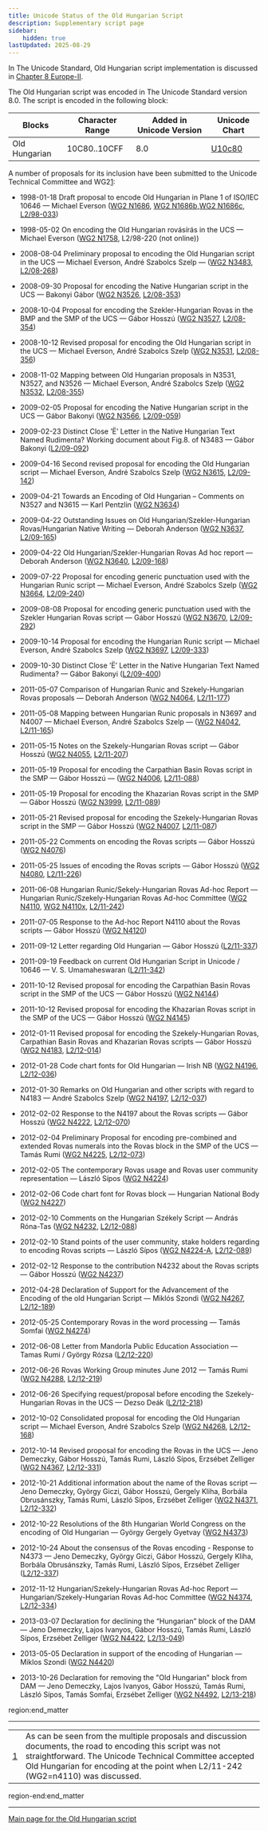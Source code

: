 ```yaml
---
title: Unicode Status of the Old Hungarian Script
description: Supplementary script page
sidebar:
    hidden: true
lastUpdated: 2025-08-29
---
```


In The Unicode Standard, Old Hungarian script implementation is discussed in [Chapter 8 Europe-II](http://www.unicode.org/versions/latest/ch08.pdf).

[comment]: # (end of intro)

[comment]: # (start of blocks)

The Old Hungarian script was encoded in The Unicode Standard version 8.0. The script is encoded in the following block:

| Blocks | Character Range | Added in Unicode Version | Unicode Chart |
| ------ | --------------- | ------------------------ | ------------- |
| Old Hungarian | 10C80..10CFF | 8.0 | [U10c80](http://www.unicode.org/charts/PDF/U10C80.pdf) |

[comment]: # (end of blocks)

[comment]: # (start of chars)

[comment]: # (end of chars)

[comment]: # (start of rest)

A number of proposals for its inclusion have been submitted to the Unicode Technical Committee and WG2<span class='footnote_ref'><a href='#footnote_1' name='_ftnref_1'>1</a></span>:

- 1998-01-18 Draft proposal to encode Old Hungarian in Plane 1 of ISO/IEC 10646 — Michael Everson ([WG2 N1686](https://www.unicode.org/wg2/docs/n1686/n1686.htm), [WG2 N1686b](https://www.unicode.org/wg2/docs/n1686b.htm),[WG2 N1686c](https://www.unicode.org/wg2/docs/n1686c.htm), [L2/98-033](http://www.unicode.org/L2/L1998/98033.pdf))

- 1998-05-02 On encoding the Old Hungarian rovásírás in the UCS — Michael Everson ([WG2 N1758](https://www.unicode.org/wg2/docs/n1758.pdf), L2/98-220 (not online))

- 2008-08-04 Preliminary proposal to encoding the Old Hungarian script in the UCS — Michael Everson, André Szabolcs Szelp — ([WG2 N3483](https://www.unicode.org/wg2/docs/n3483.pdf), [L2/08-268](http://www.unicode.org/cgi-bin/GetMatchingDocs.pl?L2/08-268))

- 2008-09-30 Proposal for encoding the Native Hungarian script in the UCS — Bakonyi Gábor ([WG2 N3526](https://www.unicode.org/wg2/docs/n3526.pdf), [L2/08-353](http://www.unicode.org/cgi-bin/GetMatchingDocs.pl?L2/08-353))

- 2008-10-04 Proposal for encoding the Szekler-Hungarian Rovas in the BMP and the SMP of the UCS — Gábor Hosszú ([WG2 N3527](https://www.unicode.org/wg2/docs/n3527.pdf), [L2/08-354](http://www.unicode.org/cgi-bin/GetMatchingDocs.pl?L2/08-354))

- 2008-10-12 Revised proposal for encoding the Old Hungarian script in the UCS — Michael Everson, André Szabolcs Szelp ([WG2 N3531](https://www.unicode.org/wg2/docs/n3531.pdf), [L2/08-356](http://www.unicode.org/cgi-bin/GetMatchingDocs.pl?L2/08-356))

- 2008-11-02 Mapping between Old Hungarian proposals in N3531, N3527, and N3526 — Michael Everson, André Szabolcs Szelp ([WG2 N3532](https://www.unicode.org/wg2/docs/n3532.pdf), [L2/08-355](http://www.unicode.org/cgi-bin/GetMatchingDocs.pl?L2/08-355))

- 2009-02-05 Proposal for encoding the Native Hungarian script in the UCS — Gábor Bakonyi ([WG2 N3566](https://www.unicode.org/wg2/docs/n3566.pdf), [L2/09-059](http://www.unicode.org/cgi-bin/GetMatchingDocs.pl?L2/09-059))

- 2009-02-23 Distinct Close ’Ë’ Letter in the Native Hungarian Text Named Rudimenta? Working document about Fig.8. of N3483 — Gábor Bakonyi ([L2/09-092](http://www.unicode.org/cgi-bin/GetMatchingDocs.pl?L2/09-092))

- 2009-04-16 Second revised proposal for encoding the Old Hungarian script — Michael Everson, André Szabolcs Szelp ([WG2 N3615](https://www.unicode.org/wg2/docs/n3615.pdf), [L2/09-142](http://www.unicode.org/cgi-bin/GetMatchingDocs.pl?L2/09-142))

- 2009-04-21 Towards an Encoding of Old Hungarian – Comments on N3527 and N3615 — Karl Pentzlin ([WG2 N3634](https://www.unicode.org/wg2/docs/n3634.pdf))

- 2009-04-22 Outstanding Issues on Old Hungarian/Szekler-Hungarian Rovas/Hungarian Native Writing — Deborah Anderson ([WG2 N3637](https://www.unicode.org/wg2/docs/n3637.pdf), [L2/09-165](http://www.unicode.org/cgi-bin/GetMatchingDocs.pl?L2/09-165))

- 2009-04-22 Old Hungarian/Szekler-Hungarian Rovas Ad hoc report — Deborah Anderson ([WG2 N3640](https://www.unicode.org/wg2/docs/n3640.pdf), [L2/09-168](http://www.unicode.org/cgi-bin/GetMatchingDocs.pl?L2/09-168))

- 2009-07-22 Proposal for encoding generic punctuation used with the Hungarian Runic script — Michael Everson, André Szabolcs Szelp ([WG2 N3664](https://www.unicode.org/wg2/docs/n3664.pdf), [L2/09-240](http://www.unicode.org/cgi-bin/GetMatchingDocs.pl?L2/09-240))

- 2009-08-08 Proposal for encoding generic punctuation used with the Szekler Hungarian Rovas script — Gábor Hosszú ([WG2 N3670](https://www.unicode.org/wg2/docs/n3670.pdf), [L2/09-292](http://www.unicode.org/cgi-bin/GetMatchingDocs.pl?L2/09-292))

- 2009-10-14 Proposal for encoding the Hungarian Runic script — Michael Everson, André Szabolcs Szelp ([WG2 N3697](https://www.unicode.org/wg2/docs/n3697.pdf), [L2/09-333](http://www.unicode.org/cgi-bin/GetMatchingDocs.pl?L2/09-333))

- 2009-10-30 Distinct Close ’Ë’ Letter in the Native Hungarian Text Named Rudimenta? — Gábor Bakonyi ([L2/09-400](http://www.unicode.org/cgi-bin/GetMatchingDocs.pl?L2/09-400))

- 2011-05-07 Comparison of Hungarian Runic and Szekely-Hungarian Rovas proposals — Deborah Anderson ([WG2 N4064](https://www.unicode.org/wg2/docs/n4064.pdf), [L2/11-177](http://www.unicode.org/cgi-bin/GetMatchingDocs.pl?L2/11-177))

- 2011-05-08 Mapping between Hungarian Runic proposals in N3697 and N4007 — Michael Everson, André Szabolcs Szelp — ([WG2 N4042](https://www.unicode.org/wg2/docs/n4042.pdf), [L2/11-165](http://www.unicode.org/cgi-bin/GetMatchingDocs.pl?L2/11-165))

- 2011-05-15 Notes on the Szekely-Hungarian Rovas script — Gábor Hosszú ([WG2 N4055](https://www.unicode.org/wg2/docs/n4055.pdf), [L2/11-207](http://www.unicode.org/cgi-bin/GetMatchingDocs.pl?L2/11-207))

- 2011-05-19 Proposal for encoding the Carpathian Basin Rovas script in the SMP — Gábor Hosszú — ([WG2 N4006](https://www.unicode.org/wg2/docs/n4006.pdf), [L2/11-088](http://www.unicode.org/cgi-bin/GetMatchingDocs.pl?L2/11-088))

- 2011-05-19 Proposal for encoding the Khazarian Rovas script in the SMP — Gábor Hosszú ([WG2 N3999](https://www.unicode.org/wg2/docs/n3999.pdf), [L2/11-089](http://www.unicode.org/cgi-bin/GetMatchingDocs.pl?L2/11-089))

- 2011-05-21 Revised proposal for encoding the Szekely-Hungarian Rovas script in the SMP — Gábor Hosszú ([WG2 N4007](https://www.unicode.org/wg2/docs/n4007.pdf), [L2/11-087](http://www.unicode.org/cgi-bin/GetMatchingDocs.pl?L2/11-087))

- 2011-05-22 Comments on encoding the Rovas scripts — Gábor Hosszú ([WG2 N4076](https://www.unicode.org/wg2/docs/n4076.pdf))

- 2011-05-25 Issues of encoding the Rovas scripts — Gábor Hosszú ([WG2 N4080](https://www.unicode.org/wg2/docs/n4080.pdf), [L2/11-226](http://www.unicode.org/cgi-bin/GetMatchingDocs.pl?L2/11-226))

- 2011-06-08 Hungarian Runic/Sekely-Hungarian Rovas Ad-hoc Report — Hungarian Runic/Szekely-Hungarian Rovas Ad-hoc Committee ([WG2 N4110](https://www.unicode.org/wg2/docs/n4110.pdf), [WG2 N4110x](https://www.unicode.org/wg2/docs/n4110x.pdf), [L2/11-242](http://www.unicode.org/cgi-bin/GetMatchingDocs.pl?L2/11-242))

- 2011-07-05 Response to the Ad-hoc Report N4110 about the Rovas scripts — Gábor Hosszú ([WG2 N4120](https://www.unicode.org/wg2/docs/n4120.pdf))

- 2011-09-12 Letter regarding Old Hungarian — Gábor Hosszú ([L2/11-337](http://www.unicode.org/cgi-bin/GetMatchingDocs.pl?L2/11-337))

- 2011-09-19 Feedback on current Old Hungarian Script in Unicode / 10646 — V. S. Umamaheswaran ([L2/11-342](http://www.unicode.org/cgi-bin/GetMatchingDocs.pl?L2/11-342))

- 2011-10-12 Revised proposal for encoding the Carpathian Basin Rovas script in the SMP of the UCS — Gábor Hosszú ([WG2 N4144](https://www.unicode.org/wg2/docs/n4144.pdf))

- 2011-10-12 Revised proposal for encoding the Khazarian Rovas script in the SMP of the UCS — Gábor Hosszú ([WG2 N4145](https://www.unicode.org/wg2/docs/n4145.pdf))

- 2012-01-11 Revised proposal for encoding the Szekely-Hungarian Rovas, Carpathian Basin Rovas and Khazarian Rovas scripts — Gábor Hosszú ([WG2 N4183](https://www.unicode.org/wg2/docs/n4183.pdf), [L2/12-014](http://www.unicode.org/cgi-bin/GetMatchingDocs.pl?L2/12-014))

- 2012-01-28 Code chart fonts for Old Hungarian — Irish NB ([WG2 N4196](https://www.unicode.org/wg2/docs/n4196.pdf), [L2/12-036](http://www.unicode.org/cgi-bin/GetMatchingDocs.pl?L2/12-036))

- 2012-01-30 Remarks on Old Hungarian and other scripts with regard to N4183 — André Szabolcs Szelp ([WG2 N4197](https://www.unicode.org/wg2/docs/n4197.pdf), [L2/12-037](http://www.unicode.org/cgi-bin/GetMatchingDocs.pl?L2/12-037))

- 2012-02-02 Response to the N4197 about the Rovas scripts — Gábor Hosszú ([WG2 N4222](https://www.unicode.org/wg2/docs/n4222.pdf), [L2/12-070](http://www.unicode.org/cgi-bin/GetMatchingDocs.pl?L2/12-070))

- 2012-02-04 Preliminary Proposal for encoding pre-combined and extended Rovas numerals into the Rovas block in the SMP of the UCS — Tamás Rumi ([WG2 N4225](https://www.unicode.org/wg2/docs/n4225.pdf), [L2/12-073](http://www.unicode.org/cgi-bin/GetMatchingDocs.pl?L2/12-073))

- 2012-02-05 The contemporary Rovas usage and Rovas user community representation — László Sípos ([WG2 N4224](https://www.unicode.org/wg2/docs/n4224.pdf))

- 2012-02-06 Code chart font for Rovas block — Hungarian National Body ([WG2 N4227](https://www.unicode.org/wg2/docs/n4227.pdf))

- 2012-02-10 Comments on the Hungarian Székely Script — András Róna-Tas ([WG2 N4232](https://www.unicode.org/wg2/docs/n4232.pdf), [L2/12-088](http://www.unicode.org/cgi-bin/GetMatchingDocs.pl?L2/12-088))

- 2012-02-10 Stand points of the user community, stake holders regarding to encoding Rovas scripts — László Sípos ([WG2 N4224-A](https://www.unicode.org/wg2/docs/n4224-A.pdf), [L2/12-089](http://www.unicode.org/cgi-bin/GetMatchingDocs.pl?L2/12-089))

- 2012-02-12 Response to the contribution N4232 about the Rovas scripts — Gábor Hosszú ([WG2 N4237](https://www.unicode.org/wg2/docs/n4237.pdf))

- 2012-04-28 Declaration of Support for the Advancement of the Encoding of the old Hungarian Script — Miklós Szondi ([WG2 N4267](https://www.unicode.org/wg2/docs/n4267.pdf), [L2/12-189](http://www.unicode.org/cgi-bin/GetMatchingDocs.pl?L2/12-189))

- 2012-05-25 Contemporary Rovas in the word processing — Tamás Somfai ([WG2 N4274](https://www.unicode.org/wg2/docs/n4274.pdf))

- 2012-06-08 Letter from Mandorla Public Education Association — Tamas Rumi / György Rózsa ([L2/12-220](http://www.unicode.org/cgi-bin/GetMatchingDocs.pl?L2/12-220))

- 2012-06-26 Rovas Working Group minutes June 2012 — Tamás Rumi ([WG2 N4288](https://www.unicode.org/wg2/docs/n4288.pdf), [L2/12-219](http://www.unicode.org/cgi-bin/GetMatchingDocs.pl?L2/12-219))

- 2012-06-26 Specifying request/proposal before encoding the Szekely-Hungarian Rovas in the UCS — Dezso Deák ([L2/12-218](http://www.unicode.org/cgi-bin/GetMatchingDocs.pl?L2/12-218))

- 2012-10-02 Consolidated proposal for encoding the Old Hungarian script — Michael Everson, André Szabolcs Szelp ([WG2 N4268](https://www.unicode.org/wg2/docs/n4268.pdf), [L2/12-168](http://www.unicode.org/cgi-bin/GetMatchingDocs.pl?L2/12-168))

- 2012-10-14 Revised proposal for encoding the Rovas in the UCS — Jeno Demeczky, Gábor Hosszú, Tamás Rumi, László Sípos, Erzsébet Zelliger ([WG2 N4367](https://www.unicode.org/wg2/docs/n4367.pdf), [L2/12-331](http://www.unicode.org/cgi-bin/GetMatchingDocs.pl?L2/12-331))

- 2012-10-21 Additional information about the name of the Rovas script — Jeno Demeczky, György Giczi, Gábor Hosszú, Gergely Kliha, Borbála Obrusánszky, Tamás Rumi, László Sípos, Erzsébet Zelliger ([WG2 N4371](https://www.unicode.org/wg2/docs/n4371.pdf), [L2/12-332](http://www.unicode.org/cgi-bin/GetMatchingDocs.pl?L2/12-332))

- 2012-10-22 Resolutions of the 8th Hungarian World Congress on the encoding of Old Hungarian — György Gergely Gyetvay ([WG2 N4373](https://www.unicode.org/wg2/docs/n4373.pdf))

- 2012-10-24 About the consensus of the Rovas encoding - Response to N4373 — Jeno Demeczky, György Giczi, Gábor Hosszú, Gergely Kliha, Borbála Obrusánszky, Tamás Rumi, László Sípos, Erzsébet Zelliger ([L2/12-337](http://www.unicode.org/cgi-bin/GetMatchingDocs.pl?L2/12-337))

- 2012-11-12 Hungarian/Szekely-Hungarian Rovas Ad-hoc Report — Hungarian/Szekely-Hungarian Rovas Ad-hoc Committee ([WG2 N4374](https://www.unicode.org/wg2/docs/n4374.pdf), [L2/12-334](http://www.unicode.org/cgi-bin/GetMatchingDocs.pl?L2/12-334))

- 2013-03-07 Declaration for declining the “Hungarian” block of the DAM — Jeno Demeczky, Lajos Ivanyos, Gábor Hosszú, Tamás Rumi, László Sípos, Erzsébet Zelliger ([WG2 N4422](https://www.unicode.org/wg2/docs/n4422.pdf), [L2/13-049](http://www.unicode.org/cgi-bin/GetMatchingDocs.pl?L2/13-049))

- 2013-05-05 Declaration in support of the encoding of Hungarian — Miklos Szondi ([WG2 N4420](https://www.unicode.org/wg2/docs/n4420.pdf))

- 2013-10-26 Declaration for removing the "Old Hungarian" block from DAM — Jeno Demeczky, Lajos Ivanyos, Gábor Hosszú, Tamás Rumi, László Sípos, Tamás Somfai, Erzsébet Zelliger ([WG2 N4492](https://www.unicode.org/wg2/docs/n4492.pdf), [L2/13-218](http://www.unicode.org/cgi-bin/GetMatchingDocs.pl?L2/13-218))



region:end_matter

<hr align='left' class='footnote_rule'><table>
<tr>
<td class='footnote_number' align='top'><a href='#_ftnref_1' name='footnote_1'>1</a></td>
<td class=footnote_text>As can be seen from the multiple proposals and discussion documents, the road to encoding this script was not straightforward. The Unicode Technical Committee accepted Old Hungarian for encoding at the point when L2/11-242 (WG2=n4110) was discussed.</td>
</tr>
</table>


region-end:end_matter



<hr/>

[Main page for the Old Hungarian script](/scrlang/scripts/hung)

